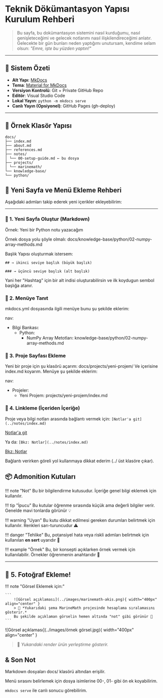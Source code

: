 # Teknik Dökümantasyon Yapısı Kurulum Rehberi

> Bu sayfa, bu dokümantasyon sistemini nasıl kurduğumu, nasıl genişleteceğimi ve gelecek notlarımı nasıl ilişkilendireceğimi anlatır.  
> Gelecekte bir gün bunları neden yaptığımı unutursam, kendime selam olsun: *"Emre, işte bu yüzden yaptın!"*

---

## 🚀 Sistem Özeti

- **Alt Yapı**: [MkDocs](https://www.mkdocs.org/)
- **Tema**: [Material for MkDocs](https://squidfunk.github.io/mkdocs-material/)
- **Versiyon Kontrolü**: Git + Private GitHub Repo
- **Editör**: Visual Studio Code
- **Lokal Yayın**: `python -m mkdocs serve`
- **Canlı Yayın (Opsiyonel)**: GitHub Pages (gh-deploy)

---

## 📁 Örnek Klasör Yapısı

```plaintext
docs/
├── index.md
├── about.md
├── references.md
├── notes/
│ └── 00-setup-guide.md ← bu dosya
├── projects/
│ └── marinemath/
└── knowledge-base/
└── python/
```

## 📌 Yeni Sayfa ve Menü Ekleme Rehberi

Aşağıdaki adımları takip ederek yeni içerikler ekleyebilirim:

---

### 🔹 1. Yeni Sayfa Oluştur (Markdown)

Örnek: Yeni bir Python notu yazacağım

Örnek dosya yolu şöyle olmalı: docs/knowledge-base/python/02-numpy-array-methods.md

Başlık Yapısı oluşturmak istersem:

`## → ikinci seviye başlık (büyük başlık)`

`### → üçüncü seviye başlık (alt başlık)`

Yani her "Hashtag" için bir alt indisi oluşturabilirsin ve ilk koydugun sembol başlığa atanır.

### 🔹 2. Menüye Tanıt

mkdocs.yml dosyasında ilgili menüye bunu şu şekilde eklerim:

nav:
  - Bilgi Bankası:
      - Python:
          - NumPy Array Metotları: knowledge-base/python/02-numpy-array-methods.md

### 🔹 3. Proje Sayfası Ekleme

Yeni bir proje için şu klasörü açarım: docs/projects/yeni-projem/
Ve içerisine index.md koyarım. Menüye şu şekilde eklerim:

nav:
  - Projeler:
      - Yeni Projem: projects/yeni-projem/index.md

### 🔹 4. Linkleme (İçeriden İçeriğe)

Proje veya bilgi notları arasında bağlantı vermek için:
`[Notlar'a git](../notes/index.md)`

[Notlar'a git](../notes/index.md)

Ya da:
`[Bkz: Notlar](../notes/index.md)`

[Bkz: Notlar](../notes/index.md)

Bağlantı verirken göreli yol kullanmaya dikkat ederim (../ üst klasöre çıkar).


## 📦 Admonition Kutuları

!!! note "Not"
    Bu bir bilgilendirme kutusudur. İçeriğe genel bilgi eklemek için kullanılır.

!!! tip "İpucu"
    Bu kutular öğrenme sırasında küçük ama değerli bilgiler verir. Genelde mavi tonlarda görünür 💡

!!! warning "Uyarı"
    Bu kutu dikkat edilmesi gereken durumları belirtmek için kullanılır. Renkleri sarı-turuncudur ⚠️

!!! danger "Tehlike"
    Bu, potansiyel hata veya riskli adımları belirtmek için kullanılan **en sert** uyarıdır 🚨

!!! example "Örnek"
    Bu, bir konsepti açıklarken örnek vermek için kullanılabilir. Örnekler öğrenmenin anahtarıdır 🔑

---

## 🎯 5. Fotoğraf Ekleme!

!!! note "Görsel Eklemek için:"

    ```
        ![Görsel açıklaması](../images/marinemath-akis.png){ width="400px" align="center" }
        > 📝 *Yukarıdaki şema MarineMath projesinde hesaplama sıralamasını gösterir.*
        Bu şekilde açıklaman görselin hemen altında "not" gibi görünür 💬
    ```

![Görsel açıklaması](../images/örnek görsel.jpg){ width="400px" align="center" }
> 📝 *Yukarıdaki render ürün yerleştirme gösterir.*

## & Son Not

Markdown dosyaları docs/ klasörü altından erişilir.

Menü sırasını belirlemek için dosya isimlerine 00-, 01- gibi ön ek koyabilirim.

`mkdocs serve` ile canlı sonucu görebilirim.

